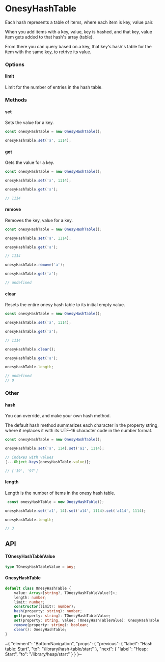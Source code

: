 
# OnesyHashTable

Each hash represents a table of items, where each item is key, value pair.

When you add items with a key, value, key is hashed, and that key, value item gets added to that hash's array (table).

From there you can query based on a key, that key's hash's table for the item with the same key, to retrive its value.

### Options

#### limit

Limit for the number of entries in the hash table.

### Methods

#### set

Sets the value for a key.

```ts
const onesyHashTable = new OnesyHashTable();

onesyHashTable.set('a', 1114);
```

#### get

Gets the value for a key.

```ts
const onesyHashTable = new OnesyHashTable();

onesyHashTable.set('a', 1114);

onesyHashTable.get('a');

// 1114
```

#### remove

Removes the key, value for a key.

```ts
const onesyHashTable = new OnesyHashTable();

onesyHashTable.set('a', 1114);

onesyHashTable.get('a');

// 1114

onesyHashTable.remove('a');

onesyHashTable.get('a');

// undefined
```

#### clear

Resets the entire onesy hash table to its initial empty value.

```ts
const onesyHashTable = new OnesyHashTable();

onesyHashTable.set('a', 1114);

onesyHashTable.get('a');

// 1114

onesyHashTable.clear();

onesyHashTable.get('a');

onesyHashTable.length;

// undefined
// 0
```

### Other

#### hash

You can override, and make your own hash method.

The default hash method summarizes each character in the property string, where it replaces it with its UTF-16 character code in the number format.

```ts
const onesyHashTable = new OnesyHashTable();

onesyHashTable.set('a', 114).set('a1', 1114);

// indexes with values
[...Object.keys(onesyHashTable.value)];

// ['19', '97']
```

#### length

Length is the number of items in the onesy hash table.

```ts
 const onesyHashTable = new OnesyHashTable();

onesyHashTable.set('a1', 14).set('a14', 1114).set('a114', 1114);

onesyHashTable.length;

// 3
```

## API

#### TOnesyHashTableValue

```ts
type TOnesyHashTableValue = any;
```

#### OnesyHashTable

```ts
default class OnesyHashTable {
    value: Array<[string?, TOnesyHashTableValue?]>;
    length: number;
    limit: number;
    constructor(limit?: number);
    hash(property: string): number;
    get(property: string): TOnesyHashTableValue;
    set(property: string, value: TOnesyHashTableValue): OnesyHashTable;
    remove(property: string): boolean;
    clear(): OnesyHashTable;
}
```


~{
  "element": "BottomNavigation",
  "props": {
    "previous": {
      "label": "Hash table: Start",
      "to": "/library/hash-table/start"
    },
    "next": {
      "label": "Heap: Start",
      "to": "/library/heap/start"
    }
  }
}~
